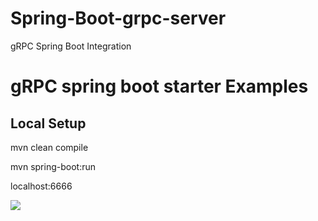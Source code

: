 # Spring-Boot-grpc-server
gRPC Spring Boot Integration


# gRPC spring boot starter Examples

## Local Setup


mvn clean compile

mvn spring-boot:run

    
localhost:6666
    
![](https://blog.postman.com/wp-content/uploads/2022/01/grpc-postman.gif)
    
